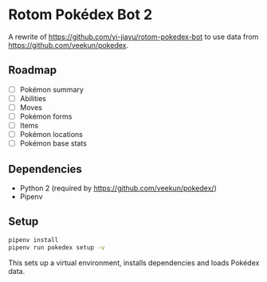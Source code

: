 # Rotom Pokédex Bot 2
A rewrite of https://github.com/yi-jiayu/rotom-pokedex-bot to use data from
https://github.com/veekun/pokedex. 

## Roadmap

- [ ] Pokémon summary
- [ ] Abilities
- [ ] Moves
- [ ] Pokémon forms
- [ ] Items
- [ ] Pokémon locations
- [ ] Pokémon base stats

## Dependencies

- Python 2 (required by https://github.com/veekun/pokedex/)
- Pipenv

## Setup

```sh
pipenv install
pipenv run pokedex setup -v
```

This sets up a virtual environment, installs dependencies and loads Pokédex data.
